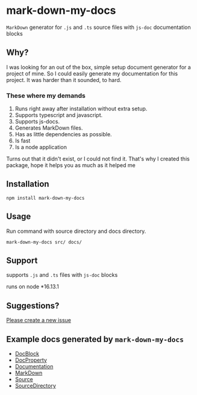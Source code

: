 # mark-down-my-docs
`MarkDown` generator for `.js` and `.ts` source files with `js-doc` documentation blocks 

## Why?
I was looking for an out of the box, simple setup document generator for a project of mine.
So I could easily generate my documentation for this project. 
It was harder than it sounded, to hard.

### These where my demands
1. Runs right away after installation without extra setup.
2. Supports typescript and javascript.
3. Supports js-docs.
4. Generates MarkDown files.
5. Has as little dependencies as possible.
6. Is fast
7. Is a node application

Turns out that it didn't exist, or I could not find it.
That's why I created this package, hope it helps you as much as it helped me

## Installation
```shell
npm install mark-down-my-docs 
```

## Usage
Run command with source directory and docs directory.

```shell
mark-down-my-docs src/ docs/
```

## Support
supports `.js` and `.ts` files with `js-doc` blocks

runs on node *16.13.1

## Suggestions?
[Please create a new issue](https://github.com/mbroersen/mark-down-my-docs/issues/new)


## Example docs generated by `mark-down-my-docs`
* [DocBlock](./docs/DocBlock.md)
* [DocProperty](./docs/DocProperty.md)
* [Documentation](./docs/Documentation.md)
* [MarkDown](./docs/MarkDown.md)
* [Source](./docs/Source.md)
* [SourceDirectory](./docs/SourceDirectory.md)
